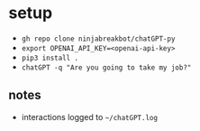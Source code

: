# setup

- `gh repo clone ninjabreakbot/chatGPT-py`
- `export OPENAI_API_KEY=<openai-api-key>`
- `pip3 install .`
- `chatGPT -q "Are you going to take my job?"`

## notes

- interactions logged to `~/chatGPT.log`
